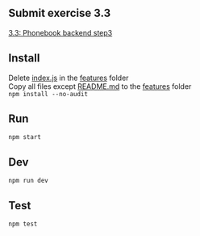## Submit exercise 3.3
[3.3: Phonebook backend step3](<https://fullstackopen.com/en/part3/node_js_and_express#exercises-3-1-3-6>)

## Install
Delete [index.js](../../features/index.js) in the [features](../../features/) folder  
Copy all files except [README.md](README.md) to the [features](../../features/) folder  
`npm install --no-audit`  

## Run
`npm start`  

## Dev
`npm run dev`  

## Test
`npm test`  